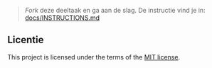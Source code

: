 > _Fork_ deze deeltaak en ga aan de slag. De instructie vind je in: [docs/INSTRUCTIONS.md](docs/INSTRUCTIONS.md)

## Licentie

This project is licensed under the terms of the [MIT license](./LICENSE).
